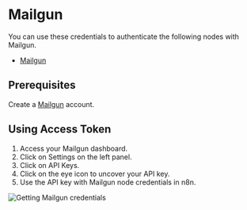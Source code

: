 # Mailgun

You can use these credentials to authenticate the following nodes with Mailgun.

- [Mailgun](/integrations/builtin/app-nodes/n8n-nodes-base.mailgun/)

## Prerequisites

Create a [Mailgun](https://www.mailgun.com/) account.

## Using Access Token

1. Access your Mailgun dashboard.
2. Click on Settings on the left panel.
3. Click on API Keys.
4. Click on the eye icon to uncover your API key.
5. Use the API key with Mailgun node credentials in n8n.

![Getting Mailgun credentials](/_images/integrations/builtin/credentials/mailgun/using-access-token.gif)

